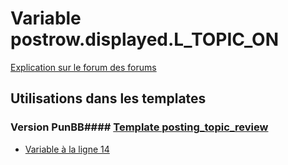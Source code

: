 # Variable postrow.displayed.L_TOPIC_ON
[Explication sur le forum des forums](http://forum.forumactif.com/t294113-listing-des-variables#postrow.displayed.L_TOPIC_ON)
## Utilisations dans les templates
### Version PunBB#### [Template posting_topic_review](punbb/posting_topic_review.md)
* [Variable à la ligne 14](../punbb/posting_topic_review.tpl#L14)